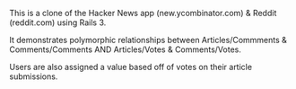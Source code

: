 This is a clone of the Hacker News app (new.ycombinator.com) & Reddit (reddit.com) using Rails 3. 

It demonstrates polymorphic relationships between Articles/Commments & Comments/Comments AND Articles/Votes & Comments/Votes. 

Users are also assigned a value based off of votes on their article submissions.